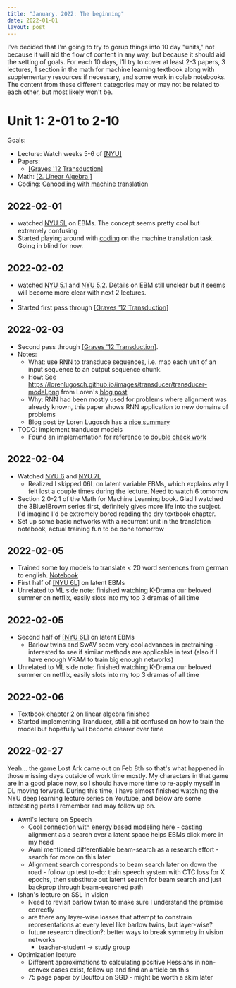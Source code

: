 ```yaml
---
title: "January, 2022: The beginning"
date: 2022-01-01
layout: post
---
```


<script src="https://cdn.mathjax.org/mathjax/latest/MathJax.js?config=TeX-AMS-MML_HTMLorMML" type="text/javascript"></script>

I've decided that I'm going to try to gorup things into 10 day "units," not because it will aid the flow of content in any way, but because it should aid the setting of goals. For each 10 days, I'll try to cover at least 2-3 papers, 3 lectures, 1 section in the math for machine learning textbook along with supplementary resources if necessary, and some work in colab notebooks. The content from these different categories may or may not be related to each other, but most likely won't be.

# Unit 1: 2-01 to 2-10

Goals:

- Lecture: Watch weeks 5-6 of [[NYU]](https://www.youtube.com/watch?v=mTtDfKgLm54&list=PLLHTzKZzVU9e6xUfG10TkTWApKSZCzuBI)
- Papers:
	- [[Graves '12 Transduction]](https://arxiv.org/pdf/1211.3711.pdf)
- Math: [[2. Linear Algebra ]](https://mml-book.github.io/book/mml-book.pdf)
- Coding: [Canoodling with machine translation](https://github.com/edwardcdy/deep-learning-notebooks/blob/main/Machine_Translation_1.ipynb)


## 2022-02-01

- watched [NYU 5L](https://www.youtube.com/watch?v=xIn-Czj1g2Q&list=PLLHTzKZzVU9e6xUfG10TkTWApKSZCzuBI&index=10) on EBMs. The concept seems pretty cool but extremely confusing
- Started playing around with [coding](https://github.com/edwardcdy/deep-learning-notebooks/blob/main/Machine_Translation_1.ipynb) on the machine translation task. Going in blind for now. 

## 2022-02-02

- watched [NYU 5.1](https://www.youtube.com/watch?v=KvvNkE2vQVk) and [NYU 5.2](https://www.youtube.com/watch?v=eJeJWWEo7cE&list=PLLHTzKZzVU9e6xUfG10TkTWApKSZCzuBI&index=12). Details on EBM still unclear but it seems will become more clear with next 2 lectures.
- 
- Started first pass through [[Graves '12 Transduction]](https://arxiv.org/pdf/1211.3711.pdf)

## 2022-02-03

- Second pass through [[Graves '12 Transduction]](https://arxiv.org/pdf/1211.3711.pdf). 
- Notes:
	- What: use RNN to transduce sequences, i.e. map each unit of an input sequence to an output sequence chunk. 
	- How: See https://lorenlugosch.github.io/images/transducer/transducer-model.png from Loren's [blog post](https://lorenlugosch.github.io/posts/2020/11/transducer/)
	- Why: RNN had been mostly used for problems where alignment was already known, this paper shows RNN application to new domains of problems
	- Blog post by Loren Lugosch has a [nice summary](https://lorenlugosch.github.io/posts/2020/11/transducer/)
- TODO: implement tranducer models
	- Found an implementation for reference to [double check work](https://github.com/lorenlugosch/transducer-tutorial/blob/main/transducer_tutorial_example.ipynb)


## 2022-02-04

- Watched [NYU 6](https://www.youtube.com/watch?v=XIMaWj5YjOQ&list=PLLHTzKZzVU9e6xUfG10TkTWApKSZCzuBI&index=14) and [NYU 7L](https://www.youtube.com/watch?v=AOFUZZZ6KyU&list=PLLHTzKZzVU9e6xUfG10TkTWApKSZCzuBI&index=15)
	- Realized I skipped 06L on latent variable EBMs, which explains why I felt lost a couple times during the lecture. Need to watch 6 tomorrow
- Section 2.0-2.1 of the Math for Machine Learning book. Glad I watched the 3Blue1Brown series first, definitely gives more life into the subject. I'd imagine I'd be extremely bored reading the dry textbook chapter.
- Set up some basic networks with a recurrent unit in the translation notebook, actual training fun to be done tomorrow

## 2022-02-05

- Trained some toy models to translate < 20 word sentences from german to english. [Notebook](https://github.com/edwardcdy/deep-learning-notebooks/blob/main/Machine_Translation_1.ipynb)
- First half of [[NYU 6L]](https://www.youtube.com/watch?v=8u2s64ZtmiA&list=PLLHTzKZzVU9e6xUfG10TkTWApKSZCzuBI&index=13) on latent EBMs
- Unrelated to ML side note: finished watching K-Drama our beloved summer on netflix, easily slots into my top 3 dramas of all time

## 2022-02-05

- Second half of [[NYU 6L]](https://www.youtube.com/watch?v=8u2s64ZtmiA&list=PLLHTzKZzVU9e6xUfG10TkTWApKSZCzuBI&index=13) on latent EBMs
	- Barlow twins and SwAV seem very cool advances in pretraining - interested to see if similar methods are applicable in text (also if I have enough VRAM to train big enough networks) 
- Unrelated to ML side note: finished watching K-Drama our beloved summer on netflix, easily slots into my top 3 dramas of all time

## 2022-02-06

- Textbook chapter 2 on linear algebra finished
- Started implementing Tranducer, still a bit confused on how to train the model but hopefully will become clearer over time

## 2022-02-27

Yeah... the game Lost Ark came out on Feb 8th so that's what happened in those missing days outside of work time mostly. My characters in that game are in a good place now, so I should have more time to re-apply myself in DL moving forward. During this time, I have almost finished watching the NYU deep learning lecture series on Youtube, and below are some interesting parts I remember and may follow up on.

- Awni's lecture on Speech 
	- Cool connection with energy based modeling here - casting alignment as a search over a latent space helps EBMs click more in my head
	- Awni mentioned differentiable beam-search as a research effort - search for more on this later
	- Alignment search corresponds to beam search later on down the road - follow up test to-do: train speech system with CTC loss for X epochs, then substitute out latent search for beam search and just backprop through beam-searched path
- Ishan's lecture on SSL in vision
	- Need to revisit barlow twisn to make sure I understand the premise correctly
	- are there any layer-wise losses that attempt to constrain representations at every level like barlow twins, but layer-wise?
	- future research direction?: better ways to break symmetry in vision networks
		- teacher-student -> study group
- Optimization lecture 
	- Different approximations to calculating positive Hessians in non-convex cases exist, follow up and find an article on this
	- 75 page paper by Bouttou on SGD - might be worth a skim later 
